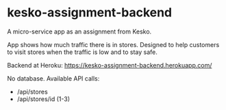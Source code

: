 # kesko-assignment-backend

A micro-service app as an assignment from Kesko.

App shows how much traffic there is in stores. 
Designed to help customers to visit stores when the traffic is low and to stay safe.

Backend at Heroku: https://kesko-assignment-backend.herokuapp.com/

No database. Available API calls: 
- /api/stores
- /api/stores/id (1-3)
